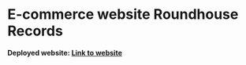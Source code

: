 # E-commerce website Roundhouse Records

**Deployed website: [Link to website](https://roundhouse-records-29501f14b65f.herokuapp.com/)**

